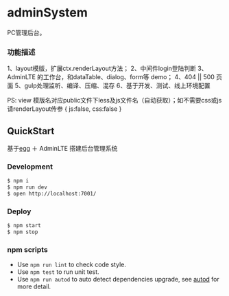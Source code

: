 # adminSystem

PC管理后台。

### 功能描述

1、layout模版，扩展ctx.renderLayout方法；
2、中间件login登陆判断
3、AdminLTE 的工作台，和dataTable、dialog、form等 demo；
4、404 || 500 页面
5、gulp处理监听、编译、压缩、混存
6、基于开发、测试、线上环境配置

PS: view 模版名对应public文件下less及js文件名（自动获取）；如不需要css或js 请renderLayout传参 { js:false, css:false }


## QuickStart

<!-- add docs here for user -->
基于[egg][egg] ＋ AdminLTE 搭建后台管理系统

### Development


```bash
$ npm i
$ npm run dev
$ open http://localhost:7001/
```

### Deploy

```bash
$ npm start
$ npm stop
```

### npm scripts

- Use `npm run lint` to check code style.
- Use `npm test` to run unit test.
- Use `npm run autod` to auto detect dependencies upgrade, see [autod](https://www.npmjs.com/package/autod) for more detail.


[egg]: https://eggjs.org